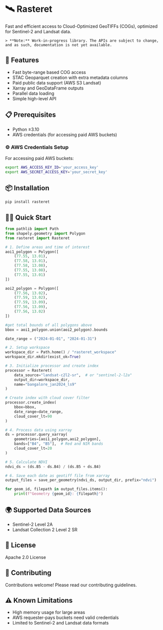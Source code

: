 # 🛰️ Rasteret

Fast and efficient access to Cloud-Optimized GeoTIFFs (COGs), optimized for Sentinel-2 and Landsat data.

    > **Note:** Work-in-progress library. The APIs are subject to change, and as such, documentation is not yet available.

## 🚀 Features
- Fast byte-range based COG access
- STAC Geoparquet creation with extra metadata columns 
- Paid public data support (AWS S3 Landsat)
- Xarray and GeoDataFrame outputs
- Parallel data loading
- Simple high-level API

## 📋 Prerequisites
- Python ≥3.10
- AWS credentials (for accessing paid AWS buckets)

### ⚙️ AWS Credentials Setup
For accessing paid AWS buckets:
```bash
export AWS_ACCESS_KEY_ID='your_access_key'
export AWS_SECRET_ACCESS_KEY='your_secret_key'
```

## 📦 Installation
```bash
pip install rasteret
```

## 🏃‍♂️ Quick Start

```python
from pathlib import Path
from shapely.geometry import Polygon
from rasteret import Rasteret

# 1. Define areas and time of interest
aoi1_polygon = Polygon([
    (77.55, 13.01),
    (77.58, 13.01),
    (77.58, 13.08),
    (77.55, 13.08),
    (77.55, 13.01)
])

aoi2_polygon = Polygon([
    (77.56, 13.02),
    (77.59, 13.02),
    (77.59, 13.09),
    (77.56, 13.09),
    (77.56, 13.02)
])

#get total bounds of all polygons above
bbox = aoi1_polygon.union(aoi2_polygon).bounds

date_range = ("2024-01-01", "2024-01-31")

# 2. Setup workspace
workspace_dir = Path.home() / "rasteret_workspace"
workspace_dir.mkdir(exist_ok=True)

# 3. Initialize processor and create index
processor = Rasteret(
    data_source="landsat-c2l2-sr",  # or "sentinel-2-l2a"
    output_dir=workspace_dir,
    name="bangalore_jan2024_ls9"
)

# Create index with cloud cover filter
processor.create_index(
    bbox=bbox,
    date_range=date_range,
    cloud_cover_lt=90
)

# 4. Process data using xarray
ds = processor.query_xarray(
    geometries=[aoi1_polygon,aoi2_polygon],
    bands=["B4", "B5"],  # Red and NIR bands
    cloud_cover_lt=20
)

# 5. Calculate NDVI
ndvi_ds = (ds.B5 - ds.B4) / (ds.B5 + ds.B4)

# 6. Save each date as geotiff file from xarray
output_files = save_per_geometry(ndvi_ds, output_dir, prefix="ndvi")

for geom_id, filepath in output_files.items():
    print(f"Geometry {geom_id}: {filepath}")

```

## 🌍 Supported Data Sources
- Sentinel-2 Level 2A
- Landsat Collection 2 Level 2 SR

## 📝 License
Apache 2.0 License

## 🤝 Contributing
Contributions welcome! Please read our contributing guidelines.

## ⚠️ Known Limitations
- High memory usage for large areas
- AWS requester-pays buckets need valid credentials
- Limited to Sentinel-2 and Landsat data formats
